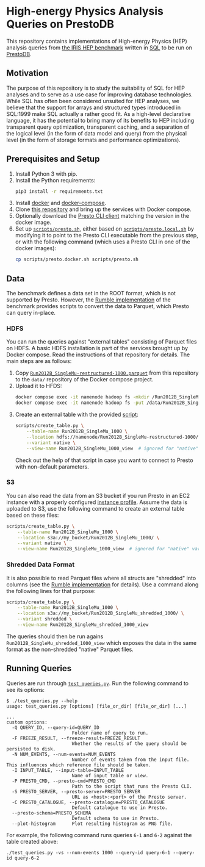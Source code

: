 # High-energy Physics Analysis Queries on PrestoDB

This repository contains implementations of High-energy Physics (HEP) analysis queries from [the IRIS HEP benchmark](https://github.com/iris-hep/adl-benchmarks-index) written in [SQL](https://en.wikipedia.org/wiki/SQL) to be run on [PrestoDB](https://prestodb.io/).

## Motivation

The purpose of this repository is to study the suitability of SQL for HEP analyses and to serve as a use case for improving database technologies. While SQL has often been considered unsuited for HEP analyses, we believe that the support for arrays and structured types introduced in SQL:1999 make SQL actually a rather good fit. As a high-level declarative language, it has the potential to bring many of its benefits to HEP including transparent query optimization, transparent caching, and a separation of the logical level (in the form of data model and query) from the physical level (in the form of storage formats and performance optimizations).

## Prerequisites and Setup

1. Install Python 3 with pip.
1. Install the Python requirements:
   ```bash
   pip3 install -r requirements.txt
   ```
1. Install [docker](https://docs.docker.com/get-docker/) and [docker-compose](https://docs.docker.com/compose/install/).
1. Clone [this repository](https://github.com/ingomueller-net/docker-presto) and bring up the services with Docker compose.
1. Optionally download the [Presto CLI client](https://prestodb.io/docs/current/installation/cli.html) matching the version in the docker image.
1. Set up [`scripts/presto.sh`](`scripts/presto.sh`), either based on [`scripts/presto.local.sh`](`scripts/presto.local.sh`) by modifying it to point to the Presto CLI executable from the previous step, or with the following command (which uses a Presto CLI in one of the docker images):
   ```bash
   cp scripts/presto.docker.sh scripts/presto.sh
   ```

## Data

The benchmark defines a data set in the ROOT format, which is not supported by Presto. However, the [Rumble implementation](https://github.com/RumbleDB/hep-iris-benchmark-jsoniq) of the benchmark provides scripts to convert the data to Parquet, which Presto can query in-place.

### HDFS

You can run the queries against "external tables" consisting of Parquet files on HDFS. A basic HDFS installation is part of the services brought up by Docker compose. Read the instructions of that repository for details. The main steps are as follows:

1. Copy [`Run2012B_SingleMu-restructured-1000.parquet`](/data/Run2012B_SingleMu-restructured-1000.parquet) from this repository to the `data/` repository of the Docker compose project.
1. Upload it to HFDS:
   ```bash
   docker compose exec -it namenode hadoop fs -mkdir /Run2012B_SingleMu-restructured-1000/
   docker compose exec -it namenode hadoop fs -put /data/Run2012B_SingleMu-restructured-1000.parquet /Run2012B_SingleMu-restructured-1000/
   ```
1. Create an external table with the provided [script](/scripts/create_table.py):
   ```bash
   scripts/create_table.py \
       --table-name Run2012B_SingleMu_1000 \
       --location hdfs://namenode/Run2012B_SingleMu-restructured-1000/ \
       --variant native \
       --view-name Run2012B_SingleMu_1000_view  # ignored for "native" variant
   ```
   Check out the help of that script in case you want to connect to Presto with non-default parameters.

### S3

You can also read the data from an S3 bucket if you run Presto in an EC2 instance with a properly configured [instance profile](https://docs.aws.amazon.com/IAM/latest/UserGuide/id_roles_use_switch-role-ec2_instance-profiles.html). Assume the data is uploaded to S3, use the following command to create an external table based on these files:

```bash
scripts/create_table.py \
    --table-name Run2012B_SingleMu_1000 \
    --location s3a://my_bucket/Run2012B_SingleMu_1000/ \
    --variant native \
    --view-name Run2012B_SingleMu_1000_view  # ignored for "native" variant
```

### Shredded Data Format

It is also possible to read Parquet files where all structs are "shredded" into columns (see the [Rumble implementation](https://github.com/RumbleDB/hep-iris-benchmark-jsoniq) for details). Use a command along the following lines for that purpose:

```bash
scripts/create_table.py \
    --table-name Run2012B_SingleMu_1000 \
    --location s3a://my_bucket/Run2012B_SingleMu_shredded_1000/ \
    --variant shredded \
    --view-name Run2012B_SingleMu_shredded_1000_view
```

The queries should then be run agains `Run2012B_SingleMu_shredded_1000_view` which exposes the data in the same format as the non-shredded "native" Parquet files.

## Running Queries

Queries are run through [`test_queries.py`](/test_queries.py). Run the following command to see its options:

```
$ ./test_queries.py --help
usage: test_queries.py [options] [file_or_dir] [file_or_dir] [...]

...
custom options:
  -Q QUERY_ID, --query-id=QUERY_ID
                        Folder name of query to run.
  -F FREEZE_RESULT, --freeze-result=FREEZE_RESULT
                        Whether the results of the query should be persisted to disk.
  -N NUM_EVENTS, --num-events=NUM_EVENTS
                        Number of events taken from the input file. This influences which reference file should be taken.
  -I INPUT_TABLE, --input-table=INPUT_TABLE
                        Name of input table or view.
  -P PRESTO_CMD, --presto-cmd=PRESTO_CMD
                        Path to the script that runs the Presto CLI.
  -S PRESTO_SERVER, --presto-server=PRESTO_SERVER
                        URL as <host>:<port> of the Presto server.
  -C PRESTO_CATALOGUE, --presto-catalogue=PRESTO_CATALOGUE
                        Default catalogue to use in Presto.
  --presto-schema=PRESTO_SCHEMA
                        Default schema to use in Presto.
  --plot-histogram      Plot resulting histogram as PNG file.
```

For example, the following command runs queries `6-1` and `6-2` against the table created above:

```
./test_queries.py -vs --num-events 1000 --query-id query-6-1 --query-id query-6-2
```
